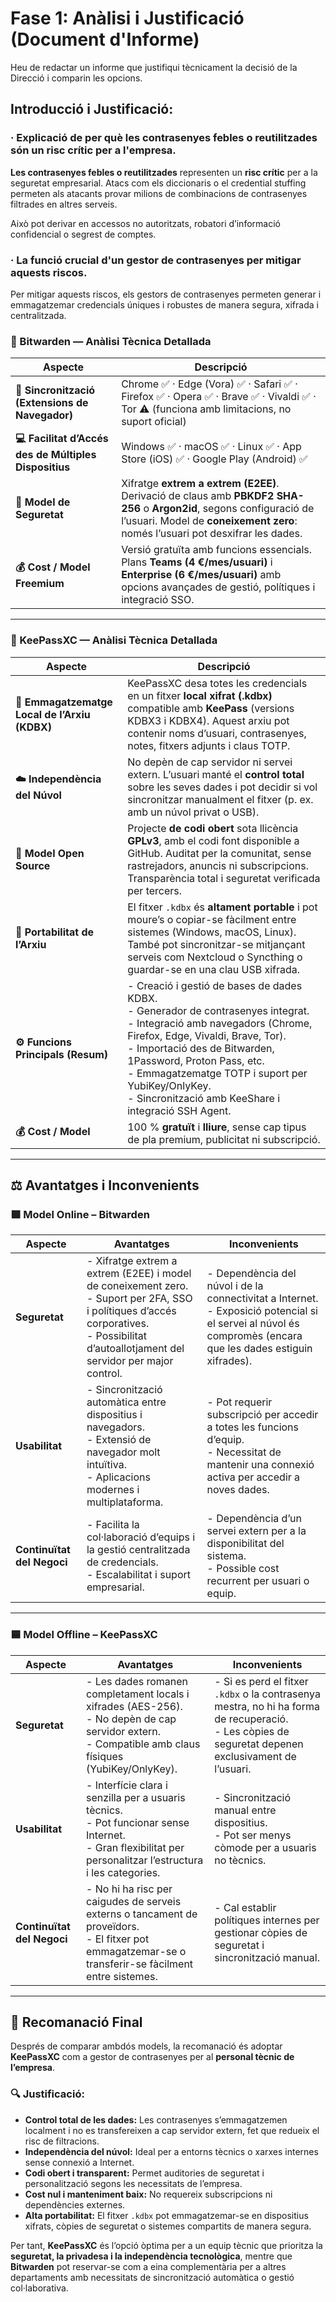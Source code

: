 # Fase 1: Anàlisi i Justificació (Document d'Informe)

Heu de redactar un informe que justifiqui tècnicament la decisió de la Direcció i comparin les opcions. 

## Introducció i Justificació:

### · Explicació de per què les contrasenyes febles o reutilitzades són un risc crític per a l'empresa.

**Les contrasenyes febles o reutilitzades** representen un **risc crític** per a la seguretat empresarial. Atacs com els diccionaris o el credential stuffing permeten als atacants provar milions de combinacions de contrasenyes filtrades en altres serveis.

Això pot derivar en accessos no autoritzats, robatori d’informació confidencial o segrest de comptes.

### · La funció crucial d'un gestor de contrasenyes per mitigar aquests riscos.

Per mitigar aquests riscos, els gestors de contrasenyes permeten generar i emmagatzemar credencials úniques i robustes de manera segura, xifrada i centralitzada.

### 🧩 Bitwarden — Anàlisi Tècnica Detallada

| **Aspecte** | **Descripció** |
|--------------|----------------|
| **🔄 Sincronització (Extensions de Navegador)** | Chrome ✅ · Edge (Vora) ✅ · Safari ✅ · Firefox ✅ · Opera ✅ · Brave ✅ · Vivaldi ✅ · Tor ⚠️ (funciona amb limitacions, no suport oficial) |
| **💻 Facilitat d’Accés des de Múltiples Dispositius** | Windows ✅ · macOS ✅ · Linux ✅ · App Store (iOS) ✅ · Google Play (Android) ✅ |
| **🔐 Model de Seguretat** | Xifratge **extrem a extrem (E2EE)**. Derivació de claus amb **PBKDF2 SHA-256** o **Argon2id**, segons configuració de l’usuari. Model de **coneixement zero**: només l’usuari pot desxifrar les dades. |
| **💰 Cost / Model Freemium** | Versió gratuïta amb funcions essencials. Plans **Teams (4 €/mes/usuari)** i **Enterprise (6 €/mes/usuari)** amb opcions avançades de gestió, polítiques i integració SSO. |

---

### 🧩 KeePassXC — Anàlisi Tècnica Detallada

| **Aspecte** | **Descripció** |
|--------------|----------------|
| **💾 Emmagatzematge Local de l’Arxiu (KDBX)** | KeePassXC desa totes les credencials en un fitxer **local xifrat (.kdbx)** compatible amb **KeePass** (versions KDBX3 i KDBX4). Aquest arxiu pot contenir noms d’usuari, contrasenyes, notes, fitxers adjunts i claus TOTP. |
| **☁️ Independència del Núvol** | No depèn de cap servidor ni servei extern. L’usuari manté el **control total** sobre les seves dades i pot decidir si vol sincronitzar manualment el fitxer (p. ex. amb un núvol privat o USB). |
| **🧩 Model Open Source** | Projecte **de codi obert** sota llicència **GPLv3**, amb el codi font disponible a GitHub. Auditat per la comunitat, sense rastrejadors, anuncis ni subscripcions. Transparència total i seguretat verificada per tercers. |
| **📁 Portabilitat de l’Arxiu** | El fitxer `.kdbx` és **altament portable** i pot moure’s o copiar-se fàcilment entre sistemes (Windows, macOS, Linux). També pot sincronitzar-se mitjançant serveis com Nextcloud o Syncthing o guardar-se en una clau USB xifrada. |
| **⚙️ Funcions Principals (Resum)** | - Creació i gestió de bases de dades KDBX.<br> - Generador de contrasenyes integrat.<br> - Integració amb navegadors (Chrome, Firefox, Edge, Vivaldi, Brave, Tor).<br> - Importació des de Bitwarden, 1Password, Proton Pass, etc.<br> - Emmagatzematge TOTP i suport per YubiKey/OnlyKey.<br> - Sincronització amb KeeShare i integració SSH Agent. |
| **💰 Cost / Model** | 100 % **gratuït** i **lliure**, sense cap tipus de pla premium, publicitat ni subscripció. |

---

## ⚖️ Avantatges i Inconvenients

### 🟩 Model Online – Bitwarden

| **Aspecte** | **Avantatges** | **Inconvenients** |
|--------------|----------------|-------------------|
| **Seguretat** | - Xifratge extrem a extrem (E2EE) i model de coneixement zero.<br>- Suport per 2FA, SSO i polítiques d’accés corporatives.<br>- Possibilitat d’autoallotjament del servidor per major control. | - Dependència del núvol i de la connectivitat a Internet.<br>- Exposició potencial si el servei al núvol és compromès (encara que les dades estiguin xifrades). |
| **Usabilitat** | - Sincronització automàtica entre dispositius i navegadors.<br>- Extensió de navegador molt intuïtiva.<br>- Aplicacions modernes i multiplataforma. | - Pot requerir subscripció per accedir a totes les funcions d’equip.<br>- Necessitat de mantenir una connexió activa per accedir a noves dades. |
| **Continuïtat del Negoci** | - Facilita la col·laboració d’equips i la gestió centralitzada de credencials.<br>- Escalabilitat i suport empresarial. | - Dependència d’un servei extern per a la disponibilitat del sistema.<br>- Possible cost recurrent per usuari o equip. |

---

### 🟦 Model Offline – KeePassXC

| **Aspecte** | **Avantatges** | **Inconvenients** |
|--------------|----------------|-------------------|
| **Seguretat** | - Les dades romanen completament locals i xifrades (AES-256).<br>- No depèn de cap servidor extern.<br>- Compatible amb claus físiques (YubiKey/OnlyKey). | - Si es perd el fitxer `.kdbx` o la contrasenya mestra, no hi ha forma de recuperació.<br>- Les còpies de seguretat depenen exclusivament de l’usuari. |
| **Usabilitat** | - Interfície clara i senzilla per a usuaris tècnics.<br>- Pot funcionar sense Internet.<br>- Gran flexibilitat per personalitzar l’estructura i les categories. | - Sincronització manual entre dispositius.<br>- Pot ser menys còmode per a usuaris no tècnics. |
| **Continuïtat del Negoci** | - No hi ha risc per caigudes de serveis externs o tancament de proveïdors.<br>- El fitxer pot emmagatzemar-se o transferir-se fàcilment entre sistemes. | - Cal establir polítiques internes per gestionar còpies de seguretat i sincronització manual. |

---

## 🧭 Recomanació Final

Després de comparar ambdós models, la recomanació és adoptar **KeePassXC** com a gestor de contrasenyes per al **personal tècnic de l’empresa**.

### 🔍 Justificació:

- **Control total de les dades:** Les contrasenyes s’emmagatzemen localment i no es transfereixen a cap servidor extern, fet que redueix el risc de filtracions.  
- **Independència del núvol:** Ideal per a entorns tècnics o xarxes internes sense connexió a Internet.  
- **Codi obert i transparent:** Permet auditories de seguretat i personalització segons les necessitats de l’empresa.  
- **Cost nul i manteniment baix:** No requereix subscripcions ni dependències externes.  
- **Alta portabilitat:** El fitxer `.kdbx` pot emmagatzemar-se en dispositius xifrats, còpies de seguretat o sistemes compartits de manera segura.

Per tant, **KeePassXC** és l’opció òptima per a un equip tècnic que prioritza la **seguretat, la privadesa i la independència tecnològica**, mentre que **Bitwarden** pot reservar-se com a eina complementària per a altres departaments amb necessitats de sincronització automàtica o gestió col·laborativa.


